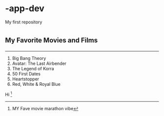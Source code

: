 # -app-dev
My first repository
# 
## My Favorite Movies and Films
### 
---
1. Big Bang Theory
2. Avatar: The Last Airbender
3. The Legend of Korra
4. 50 First Dates
5. Heartstopper
6. Red, White & Royal Blue

Hi [^1]

[^1]: MY Fave movie marathon vibe

